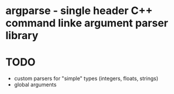 # argparse - single header C++ command linke argument parser library
# TODO
* custom parsers for "simple" types (integers, floats, strings)
* global arguments
